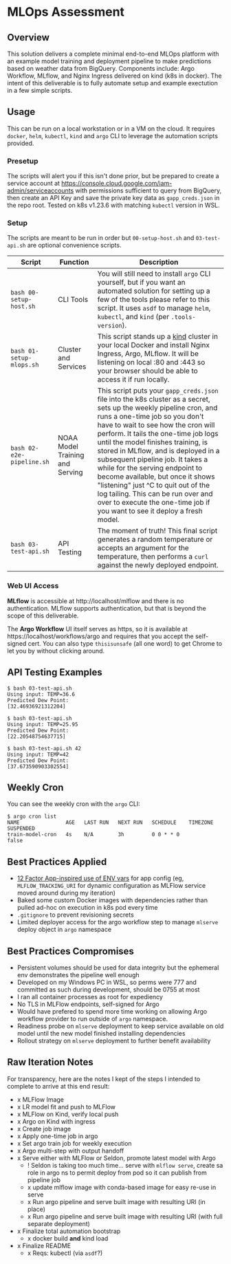 # MLOps Assessment

## Overview

This solution delivers a complete minimal end-to-end MLOps platform with an example model training and deployment pipeline to make predictions based on weather data from BigQuery. Components include: Argo Workflow, MLflow, and Nginx Ingress delivered on kind (k8s in docker). The intent of this deliverable is to fully automate setup and example exectution in a few simple scripts.

## Usage

This can be run on a local workstation or in a VM on the cloud. It requires `docker`, `helm`, `kubectl`, `kind` and `argo` CLI to leverage the automation scripts provided.

### Presetup

The scripts will alert you if this isn't done prior, but be prepared to create a service account at https://console.cloud.google.com/iam-admin/serviceaccounts with permissions sufficient to query from BigQuery, then create an API Key and save the private key data as `gapp_creds.json` in the repo root. Tested on k8s v1.23.6 with matching `kubectl` version in WSL.

### Setup

The scripts are meant to be run in order but `00-setup-host.sh` and `03-test-api.sh` are optional convenience scripts.

Script | Function | Description
--- | --- | ---
`bash 00-setup-host.sh` | CLI Tools | You will still need to install `argo` CLI yourself, but if you want an automated solution for setting up a few of the tools please refer to this script. It uses `asdf` to manage `helm`, `kubectl`, and `kind` (per `.tools-version`).
`bash 01-setup-mlops.sh` | Cluster and Services | This script stands up a [kind](https://kind.sigs.k8s.io/) cluster in your local Docker and install Nginx Ingress, Argo, MLflow. It will be listening on local :80 and :443 so your browser should be able to access it if run locally.
`bash 02-e2e-pipeline.sh` | NOAA Model Training and Serving | This script puts your `gapp_creds.json` file into the k8s cluster as a secret, sets up the weekly pipeline cron, and runs a one-time job so you don't have to wait to see how the cron will perform. It tails the one-time job logs until the model finishes training, is stored in MLflow, and is deployed in a subsequent pipeline job. It takes a while for the serving endpoint to become available, but once it shows "listening" just ^C to quit out of the log tailing. This can be run over and over to execute the one-time job if you want to see it deploy a fresh model.
`bash 03-test-api.sh` | API Testing | The moment of truth! This final script generates a random temperature or accepts an argument for the temperature, then performs a `curl` against the newly deployed endpoint.

### Web UI Access

**MLflow** is accessible at http://localhost/mlflow and there is no authentication. MLflow supports authentication, but that is beyond the scope of this deliverable.

The **Argo Workflow** UI itself serves as https, so it is available at https://localhost/workflows/argo and requires that you accept the self-signed cert. You can also type `thisisunsafe` (all one word) to get Chrome to let you by without clicking around.

## API Testing Examples

```
$ bash 03-test-api.sh
Using input: TEMP=36.6
Predicted Dew Point:  
[32.46936921312204]   

$ bash 03-test-api.sh 
Using input: TEMP=25.95
Predicted Dew Point:
[22.20548754637715]

$ bash 03-test-api.sh 42
Using input: TEMP=42
Predicted Dew Point:
[37.673590903302554]
```

## Weekly Cron

You can see the weekly cron with the `argo` CLI:

```
$ argo cron list
NAME               AGE   LAST RUN   NEXT RUN   SCHEDULE    TIMEZONE   SUSPENDED
train-model-cron   4s    N/A        3h         0 0 * * 0              false
```

## Best Practices Applied

- [12 Factor App-inspired use of ENV vars](https://12factor.net/config) for app config (eg, `MLFLOW_TRACKING_URI` for dynamic configuration as MLFlow service moved around during my iteration)
- Baked some custom Docker images with dependencies rather than pulled ad-hoc on execution in k8s pod every time
- `.gitignore` to prevent revisioning secrets
- Limited deployer access for the argo workflow step to manage `mlserve` deploy object in `argo` namespace

## Best Practices Compromises

- Persistent volumes should be used for data integrity but the ephemeral env demonstrates the pipeline well enough
- Developed on my Windows PC in WSL, so perms were 777 and committed as such during development, should be 0755 at most
- I ran all container processes as root for expediency
- No TLS in MLFlow endpoints, self-signed for Argo
- Would have prefered to spend more time working on allowing Argo workflow provider to run outside of `argo` namespace.
- Readiness probe on `mlserve` deployment to keep service available on old model until the new model finished installing dependencies
- Rollout strategy on `mlserve` deployment to further benefit availability 

## Raw Iteration Notes

For transparency, here are the notes I kept of the steps I intended to complete to arrive at this end result:

- x MLFlow Image
- x LR model fit and push to MLFlow 
- x MLFlow on Kind, verify local push
- x Argo on Kind with ingress
- x Create job image
- x Apply one-time job in argo
- x Set argo train job for weekly execution 
- x Argo multi-step with output handoff
- x Serve either with MLFlow or Seldon, promote latest model with Argo
    - ! Seldon is taking too much time... serve with `mlflow serve`, create sa role in argo ns to permit deploy from pod so it can publish from pipeline job
    - x update mlflow image with conda-based image for easy re-use in serve
    - x Run argo pipeline and serve built image with resulting URI (in place)
    - x Run argo pipeline and serve built image with resulting URI (with full separate deployment)
- x Finalize total automation bootstrap
    - x docker build **and** kind load
- x Finalize README
    - x Reqs: kubectl (via `asdf`?)
